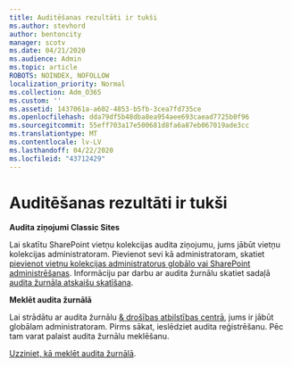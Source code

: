 ```yaml
---
title: Auditēšanas rezultāti ir tukši
ms.author: stevhord
author: bentoncity
manager: scotv
ms.date: 04/21/2020
ms.audience: Admin
ms.topic: article
ROBOTS: NOINDEX, NOFOLLOW
localization_priority: Normal
ms.collection: Adm_O365
ms.custom: ''
ms.assetid: 1437061a-a602-4853-b5fb-3cea7fd735ce
ms.openlocfilehash: dda79df5b48dba8ea954aee693caead7725b0f96
ms.sourcegitcommit: 55eff703a17e500681d8fa6a87eb067019ade3cc
ms.translationtype: MT
ms.contentlocale: lv-LV
ms.lasthandoff: 04/22/2020
ms.locfileid: "43712429"
---
```

# <a name="auditing-results-are-blank"></a>Auditēšanas rezultāti ir tukši

 **Audita ziņojumi Classic Sites**
  
Lai skatītu SharePoint vietņu kolekcijas audita ziņojumu, jums jābūt vietņu kolekcijas administratoram. Pievienot sevi kā administratoram, skatiet [pievienot vietņu kolekcijas administratorus globālo vai SharePoint administrēšanas](https://go.microsoft.com/fwlink/?linkid=869390). Informāciju par darbu ar audita žurnālu skatiet sadaļā [audita žurnāla atskaišu skatīšana](https://go.microsoft.com/fwlink/?linkid=395237). 
  
 **Meklēt audita žurnālā**
  
Lai strādātu ar audita žurnālu [ &amp; drošības atbilstības centrā](https://protection.office.com), jums ir jābūt globālam administratoram. Pirms sākat, ieslēdziet audita reģistrēšanu. Pēc tam varat palaist audita žurnālu meklēšanu. 
  
[Uzziniet, kā meklēt audita žurnālā](https://go.microsoft.com/fwlink/?linkid=708432).
  

